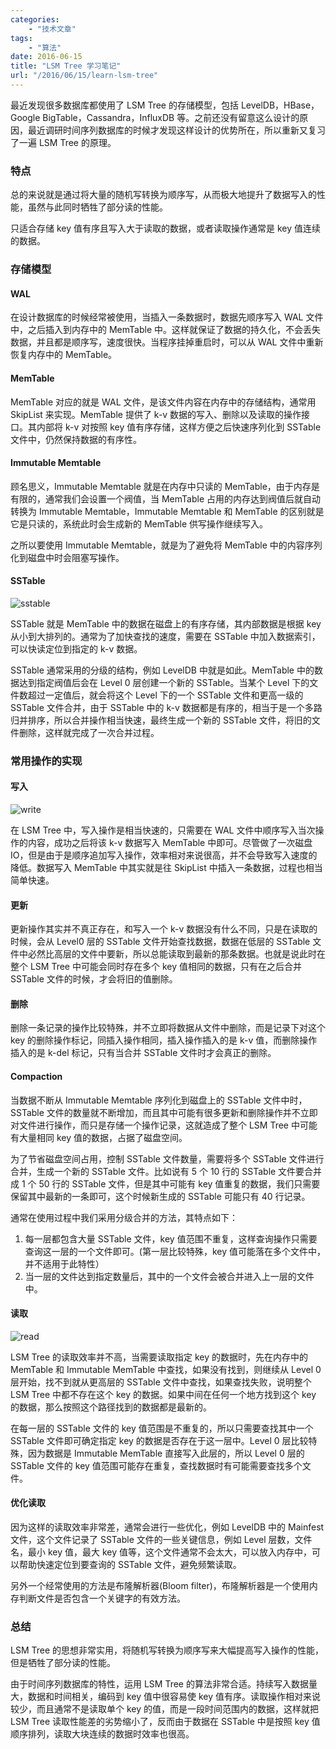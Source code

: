 ```yaml
---
categories:
    - "技术文章"
tags:
    - "算法"
date: 2016-06-15
title: "LSM Tree 学习笔记"
url: "/2016/06/15/learn-lsm-tree"
---
```


最近发现很多数据库都使用了 LSM Tree 的存储模型，包括 LevelDB，HBase，Google BigTable，Cassandra，InfluxDB 等。之前还没有留意这么设计的原因，最近调研时间序列数据库的时候才发现这样设计的优势所在，所以重新又复习了一遍 LSM Tree 的原理。

<!--more-->

### 特点

总的来说就是通过将大量的随机写转换为顺序写，从而极大地提升了数据写入的性能，虽然与此同时牺牲了部分读的性能。

只适合存储 key 值有序且写入大于读取的数据，或者读取操作通常是 key 值连续的数据。

### 存储模型

#### WAL

在设计数据库的时候经常被使用，当插入一条数据时，数据先顺序写入 WAL 文件中，之后插入到内存中的 MemTable 中。这样就保证了数据的持久化，不会丢失数据，并且都是顺序写，速度很快。当程序挂掉重启时，可以从 WAL 文件中重新恢复内存中的 MemTable。

#### MemTable

MemTable 对应的就是 WAL 文件，是该文件内容在内存中的存储结构，通常用 SkipList 来实现。MemTable 提供了 k-v 数据的写入、删除以及读取的操作接口。其内部将 k-v 对按照 key 值有序存储，这样方便之后快速序列化到 SSTable 文件中，仍然保持数据的有序性。

#### Immutable Memtable

顾名思义，Immutable Memtable 就是在内存中只读的 MemTable，由于内存是有限的，通常我们会设置一个阀值，当 MemTable 占用的内存达到阀值后就自动转换为 Immutable Memtable，Immutable Memtable 和 MemTable 的区别就是它是只读的，系统此时会生成新的 MemTable 供写操作继续写入。

之所以要使用 Immutable Memtable，就是为了避免将 MemTable 中的内容序列化到磁盘中时会阻塞写操作。

#### SSTable

![sstable](http://7xs9f1.com1.z0.glb.clouddn.com/pic/2016/2016-06-15-learn-lsm-tree-sstable.png)

SSTable 就是 MemTable 中的数据在磁盘上的有序存储，其内部数据是根据 key 从小到大排列的。通常为了加快查找的速度，需要在 SSTable 中加入数据索引，可以快读定位到指定的 k-v 数据。

SSTable 通常采用的分级的结构，例如 LevelDB 中就是如此。MemTable 中的数据达到指定阀值后会在 Level 0 层创建一个新的 SSTable。当某个 Level 下的文件数超过一定值后，就会将这个 Level 下的一个 SSTable 文件和更高一级的 SSTable 文件合并，由于 SSTable 中的 k-v 数据都是有序的，相当于是一个多路归并排序，所以合并操作相当快速，最终生成一个新的 SSTable 文件，将旧的文件删除，这样就完成了一次合并过程。

### 常用操作的实现

#### 写入

![write](http://7xs9f1.com1.z0.glb.clouddn.com/pic/2016/2016-06-15-learn-lsm-tree-write.png)

在 LSM Tree 中，写入操作是相当快速的，只需要在 WAL 文件中顺序写入当次操作的内容，成功之后将该 k-v 数据写入 MemTable 中即可。尽管做了一次磁盘 IO，但是由于是顺序追加写入操作，效率相对来说很高，并不会导致写入速度的降低。数据写入 MemTable 中其实就是往 SkipList 中插入一条数据，过程也相当简单快速。

#### 更新

更新操作其实并不真正存在，和写入一个 k-v 数据没有什么不同，只是在读取的时候，会从 Level0 层的 SSTable 文件开始查找数据，数据在低层的 SSTable 文件中必然比高层的文件中要新，所以总能读取到最新的那条数据。也就是说此时在整个 LSM Tree 中可能会同时存在多个 key 值相同的数据，只有在之后合并 SSTable 文件的时候，才会将旧的值删除。

#### 删除

删除一条记录的操作比较特殊，并不立即将数据从文件中删除，而是记录下对这个 key 的删除操作标记，同插入操作相同，插入操作插入的是 k-v 值，而删除操作插入的是 k-del 标记，只有当合并 SSTable 文件时才会真正的删除。

#### Compaction

当数据不断从  Immutable Memtable 序列化到磁盘上的 SSTable 文件中时，SSTable 文件的数量就不断增加，而且其中可能有很多更新和删除操作并不立即对文件进行操作，而只是存储一个操作记录，这就造成了整个 LSM Tree 中可能有大量相同 key 值的数据，占据了磁盘空间。

为了节省磁盘空间占用，控制 SSTable 文件数量，需要将多个 SSTable 文件进行合并，生成一个新的 SSTable 文件。比如说有 5 个 10 行的 SSTable 文件要合并成 1 个 50 行的 SSTable 文件，但是其中可能有 key 值重复的数据，我们只需要保留其中最新的一条即可，这个时候新生成的 SSTable 可能只有 40 行记录。

通常在使用过程中我们采用分级合并的方法，其特点如下：

1. 每一层都包含大量 SSTable 文件，key 值范围不重复，这样查询操作只需要查询这一层的一个文件即可。(第一层比较特殊，key 值可能落在多个文件中，并不适用于此特性）
2. 当一层的文件达到指定数量后，其中的一个文件会被合并进入上一层的文件中。

#### 读取

![read](http://7xs9f1.com1.z0.glb.clouddn.com/pic/2016/2016-06-15-learn-lsm-tree-read.png)

LSM Tree 的读取效率并不高，当需要读取指定 key 的数据时，先在内存中的 MemTable 和 Immutable MemTable 中查找，如果没有找到，则继续从 Level 0 层开始，找不到就从更高层的 SSTable 文件中查找，如果查找失败，说明整个 LSM Tree 中都不存在这个 key 的数据。如果中间在任何一个地方找到这个 key 的数据，那么按照这个路径找到的数据都是最新的。

在每一层的 SSTable 文件的 key 值范围是不重复的，所以只需要查找其中一个 SSTable 文件即可确定指定 key 的数据是否存在于这一层中。Level 0 层比较特殊，因为数据是 Immutable MemTable 直接写入此层的，所以 Level 0 层的 SSTable 文件的 key 值范围可能存在重复，查找数据时有可能需要查找多个文件。

#### 优化读取

因为这样的读取效率非常差，通常会进行一些优化，例如 LevelDB 中的 Mainfest 文件，这个文件记录了 SSTable 文件的一些关键信息，例如 Level 层数，文件名，最小 key 值，最大 key 值等，这个文件通常不会太大，可以放入内存中，可以帮助快速定位到要查询的 SSTable 文件，避免频繁读取。

另外一个经常使用的方法是布隆解析器(Bloom filter)，布隆解析器是一个使用内存判断文件是否包含一个关键字的有效方法。

### 总结

LSM Tree 的思想非常实用，将随机写转换为顺序写来大幅提高写入操作的性能，但是牺牲了部分读的性能。

由于时间序列数据库的特性，运用 LSM Tree 的算法非常合适。持续写入数据量大，数据和时间相关，编码到 key 值中很容易使 key 值有序。读取操作相对来说较少，而且通常不是读取单个 key 的值，而是一段时间范围内的数据，这样就把 LSM Tree 读取性能差的劣势缩小了，反而由于数据在 SSTable 中是按照 key 值顺序排列，读取大块连续的数据时效率也很高。
